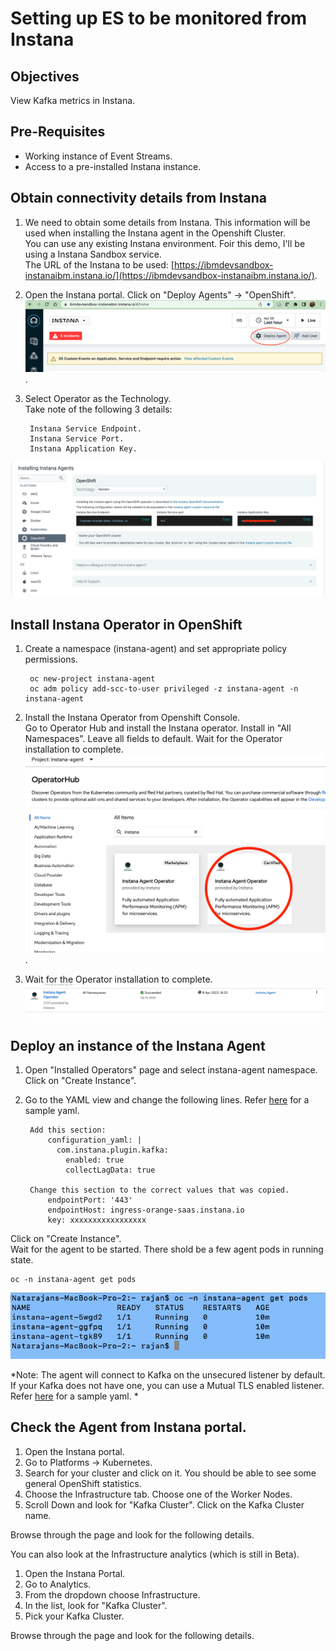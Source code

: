 # Setting up ES to be monitored from Instana


## Objectives

View Kafka metrics in Instana.

## Pre-Requisites

* Working instance of Event Streams.
* Access to a pre-installed Instana instance. 


## Obtain connectivity details from Instana


1. We need to obtain some details from Instana. This information will be used when installing the Instana agent in the Openshift Cluster.    
You can use any existing Instana environment. Foir this demo, I'll be using a Instana Sandbox service.   
The URL of the Instana to be used: [https://ibmdevsandbox-instanaibm.instana.io/](https://ibmdevsandbox-instanaibm.instana.io/).  

2. Open the Instana portal. 
Click on "Deploy Agents" -> "OpenShift".  
![](images/25.jpg).  

3. Select Operator as the Technology.  
	Take note of the following 3 details:  
 
		Instana Service Endpoint.  
		Instana Service Port.  
		Instana Application Key.  

![](images/26.jpg)
	
	
## Install Instana Operator in OpenShift

1. Create a namespace (instana-agent) and set appropriate policy permissions.   

		oc new-project instana-agent  
		oc adm policy add-scc-to-user privileged -z instana-agent -n instana-agent  
 
2. Install the Instana Operator from Openshift Console.   
Go to Operator Hub and install the Instana operator. Install in "All Namespaces". Leave all fields to default. Wait for the Operator installation to complete.    
![](images/27.jpg).  

3. Wait for the Operator installation to complete.
![](images/28.jpg)

## Deploy an instance of the Instana Agent

1. Open "Installed Operators" page and select instana-agent namespace. Click on "Create Instance".   
2. Go to the YAML view and change the following lines. Refer [here](./instana-agent.yaml) for a sample yaml.   

		Add this section:
		    configuration_yaml: |
		      com.instana.plugin.kafka:
		        enabled: true
		        collectLagData: true
		
		Change this section to the correct values that was copied.   
		    endpointPort: '443'
		    endpointHost: ingress-orange-saas.instana.io
		    key: xxxxxxxxxxxxxxxxx

Click on "Create Instance".   
Wait for the agent to be started. There shold be a few agent pods in running state.  

	oc -n instana-agent get pods

![](images/30.jpg)


*Note: The agent will connect to Kafka on the unsecured listener by default. If your Kafka does not have one, you can use a Mutual TLS enabled listener. Refer [here](./instana-agent-mtls.yaml) for a sample yaml.   *

## Check the Agent from Instana portal.

1. Open the Instana portal.  
2. Go to Platforms -> Kubernetes.
3. Search for your cluster and click on it. You should be able to see some general OpenShift statistics.     
4. Choose the Infrastructure tab.   Choose one of the Worker Nodes.   
5. Scroll Down and look for "Kafka Cluster". Click on the Kafka Cluster name.   

Browse through the page and look for the following details.

You can also look at the Infrastructure analytics (which is still in Beta).   
1. Open the Instana Portal.
2. Go to Analytics. 
3. From the dropdown choose Infrastructure. 
4. In the list, look for "Kafka Cluster".   
5. Pick your Kafka Cluster. 

Browse through the page and look for the following details.












